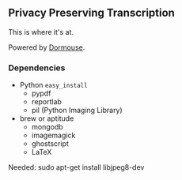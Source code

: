 
## Privacy Preserving Transcription

This is where it's at.

Powered by [Dormouse](http://dormou.se).

### Dependencies

- Python `easy_install`
  - pypdf
  - reportlab
  - pil (Python Imaging Library)
- brew or aptitude
  - mongodb
  - imagemagick
  - ghostscript
  - LaTeX

Needed:
sudo apt-get install libjpeg8-dev
